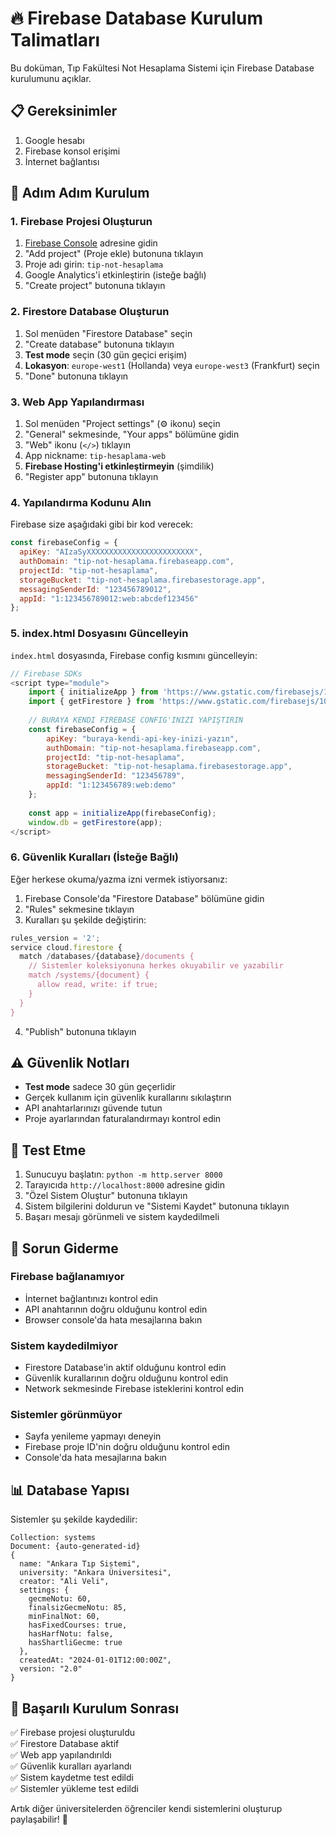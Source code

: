 # 🔥 Firebase Database Kurulum Talimatları

Bu doküman, Tıp Fakültesi Not Hesaplama Sistemi için Firebase Database kurulumunu açıklar.

## 📋 Gereksinimler

1. Google hesabı
2. Firebase konsol erişimi
3. İnternet bağlantısı

## 🚀 Adım Adım Kurulum

### 1. Firebase Projesi Oluşturun

1. [Firebase Console](https://console.firebase.google.com/) adresine gidin
2. "Add project" (Proje ekle) butonuna tıklayın
3. Proje adı girin: `tip-not-hesaplama`
4. Google Analytics'i etkinleştirin (isteğe bağlı)
5. "Create project" butonuna tıklayın

### 2. Firestore Database Oluşturun

1. Sol menüden "Firestore Database" seçin
2. "Create database" butonuna tıklayın
3. **Test mode** seçin (30 gün geçici erişim)
4. **Lokasyon**: `europe-west1` (Hollanda) veya `europe-west3` (Frankfurt) seçin
5. "Done" butonuna tıklayın

### 3. Web App Yapılandırması

1. Sol menüden "Project settings" (⚙️ ikonu) seçin
2. "General" sekmesinde, "Your apps" bölümüne gidin
3. "Web" ikonu (`</>`) tıklayın
4. App nickname: `tip-hesaplama-web`
5. **Firebase Hosting'i etkinleştirmeyin** (şimdilik)
6. "Register app" butonuna tıklayın

### 4. Yapılandırma Kodunu Alın

Firebase size aşağıdaki gibi bir kod verecek:

```javascript
const firebaseConfig = {
  apiKey: "AIzaSyXXXXXXXXXXXXXXXXXXXXXXXX",
  authDomain: "tip-not-hesaplama.firebaseapp.com",
  projectId: "tip-not-hesaplama",
  storageBucket: "tip-not-hesaplama.firebasestorage.app",
  messagingSenderId: "123456789012",
  appId: "1:123456789012:web:abcdef123456"
};
```

### 5. index.html Dosyasını Güncelleyin

`index.html` dosyasında, Firebase config kısmını güncelleyin:

```javascript
// Firebase SDKs
<script type="module">
    import { initializeApp } from 'https://www.gstatic.com/firebasejs/10.7.1/firebase-app.js';
    import { getFirestore } from 'https://www.gstatic.com/firebasejs/10.7.1/firebase-firestore.js';
    
    // BURAYA KENDI FIREBASE CONFIG'INIZI YAPIŞTIRIN
    const firebaseConfig = {
        apiKey: "buraya-kendi-api-key-inizi-yazın",
        authDomain: "tip-not-hesaplama.firebaseapp.com",
        projectId: "tip-not-hesaplama",
        storageBucket: "tip-not-hesaplama.firebasestorage.app",
        messagingSenderId: "123456789",
        appId: "1:123456789:web:demo"
    };
    
    const app = initializeApp(firebaseConfig);
    window.db = getFirestore(app);
</script>
```

### 6. Güvenlik Kuralları (İsteğe Bağlı)

Eğer herkese okuma/yazma izni vermek istiyorsanız:

1. Firebase Console'da "Firestore Database" bölümüne gidin
2. "Rules" sekmesine tıklayın
3. Kuralları şu şekilde değiştirin:

```javascript
rules_version = '2';
service cloud.firestore {
  match /databases/{database}/documents {
    // Sistemler koleksiyonuna herkes okuyabilir ve yazabilir
    match /systems/{document} {
      allow read, write: if true;
    }
  }
}
```

4. "Publish" butonuna tıklayın

## ⚠️ Güvenlik Notları

- **Test mode** sadece 30 gün geçerlidir
- Gerçek kullanım için güvenlik kurallarını sıkılaştırın
- API anahtarlarınızı güvende tutun
- Proje ayarlarından faturalandırmayı kontrol edin

## 🧪 Test Etme

1. Sunucuyu başlatın: `python -m http.server 8000`
2. Tarayıcıda `http://localhost:8000` adresine gidin
3. "Özel Sistem Oluştur" butonuna tıklayın
4. Sistem bilgilerini doldurun ve "Sistemi Kaydet" butonuna tıklayın
5. Başarı mesajı görünmeli ve sistem kaydedilmeli

## 🔧 Sorun Giderme

### Firebase bağlanamıyor
- İnternet bağlantınızı kontrol edin
- API anahtarının doğru olduğunu kontrol edin
- Browser console'da hata mesajlarına bakın

### Sistem kaydedilmiyor
- Firestore Database'in aktif olduğunu kontrol edin
- Güvenlik kurallarının doğru olduğunu kontrol edin
- Network sekmesinde Firebase isteklerini kontrol edin

### Sistemler görünmüyor
- Sayfa yenileme yapmayı deneyin
- Firebase proje ID'nin doğru olduğunu kontrol edin
- Console'da hata mesajlarına bakın

## 📊 Database Yapısı

Sistemler şu şekilde kaydedilir:

```
Collection: systems
Document: {auto-generated-id}
{
  name: "Ankara Tıp Sistemi",
  university: "Ankara Üniversitesi", 
  creator: "Ali Veli",
  settings: {
    gecmeNotu: 60,
    finalsizGecmeNotu: 85,
    minFinalNot: 60,
    hasFixedCourses: true,
    hasHarfNotu: false,
    hasShartliGecme: true
  },
  createdAt: "2024-01-01T12:00:00Z",
  version: "2.0"
}
```

## 🎯 Başarılı Kurulum Sonrası

✅ Firebase projesi oluşturuldu  
✅ Firestore Database aktif  
✅ Web app yapılandırıldı  
✅ Güvenlik kuralları ayarlandı  
✅ Sistem kaydetme test edildi  
✅ Sistemler yükleme test edildi  

Artık diğer üniversitelerden öğrenciler kendi sistemlerini oluşturup paylaşabilir! 🎉 